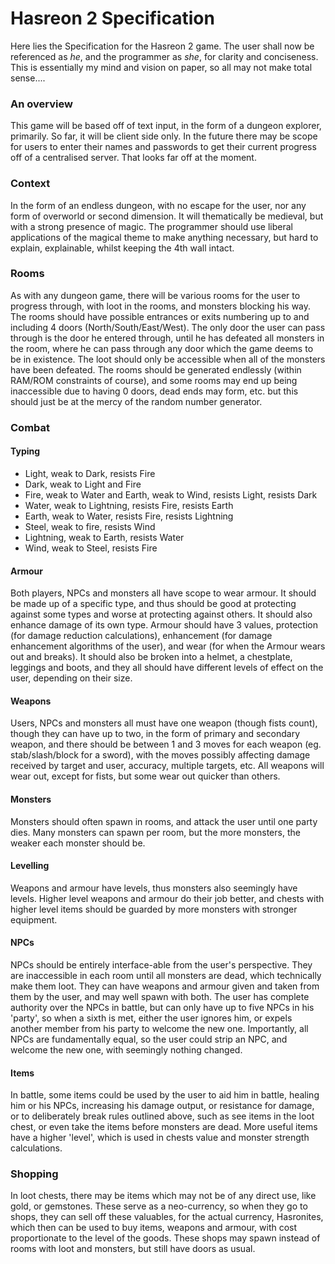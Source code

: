 Hasreon 2 Specification
===

Here lies the Specification for the Hasreon 2 game. The user shall now be referenced as *he*, and the programmer as *she*, for clarity and conciseness. This is essentially my mind and vision on paper, so all may not make total sense....

### An overview
This game will be based off of text input, in the form of a dungeon explorer, primarily. So far, it will be client side only. In the future there may be scope for users to enter their names and passwords to get their current progress off of a centralised server. That looks far off at the moment.

### Context
In the form of an endless dungeon, with no escape for the user, nor any form of overworld or second dimension. It will thematically be medieval, but with a strong presence of magic. The programmer should use liberal applications of the magical theme to make anything necessary, but hard to explain, explainable, whilst keeping the 4th wall intact.

### Rooms
As with any dungeon game, there will be various rooms for the user to progress through, with loot in the rooms, and monsters blocking his way. The rooms should have possible entrances or exits numbering up to and including 4 doors (North/South/East/West). The only door the user can pass through is the door he entered through, until he has defeated all monsters in the room, where he can pass through any door which the game deems to be in existence. The loot should only be accessible when all of the monsters have been defeated. The rooms should be generated endlessly (within RAM/ROM constraints of course), and some rooms may end up being inaccessible due to having 0 doors, dead ends may form, etc. but this should just be at the mercy of the random number generator.

### Combat
#### Typing
* Light, weak to Dark, resists Fire
* Dark, weak to Light and Fire
* Fire, weak to Water and Earth, weak to Wind, resists Light, resists Dark
* Water, weak to Lightning, resists Fire, resists Earth
* Earth, weak to Water, resists Fire, resists Lightning
* Steel, weak to fire, resists Wind
* Lightning, weak to Earth, resists Water
* Wind, weak to Steel, resists Fire

#### Armour
Both players, NPCs and monsters all have scope to wear armour. It should be made up of a specific type, and thus should be good at protecting against some types and worse at protecting against others. It should also enhance damage of its own type. Armour should have 3 values, protection (for damage reduction calculations), enhancement (for damage enhancement algorithms of the user), and wear (for when the Armour wears out and breaks). It should also be broken into a helmet, a chestplate, leggings and boots, and they all should have different levels of effect on the user, depending on their size.
#### Weapons
Users, NPCs and monsters all must have one weapon (though fists count), though they can have up to two, in the form of primary and secondary weapon, and there should be between 1 and 3 moves for each weapon (eg. stab/slash/block for a sword), with the moves possibly affecting damage received by target and user, accuracy, multiple targets, etc. All weapons will wear out, except for fists, but some wear out quicker than others.
#### Monsters
Monsters should often spawn in rooms, and attack the user until one party dies. Many monsters can spawn per room, but the more monsters, the weaker each monster should be.
#### Levelling
Weapons and armour have levels, thus monsters also seemingly have levels. Higher level weapons and armour do their job better, and chests with higher level items should be guarded by more monsters with stronger equipment.
#### NPCs
NPCs should be entirely interface-able from the user's perspective. They are inaccessible in each room until all monsters are dead, which technically make them loot. They can have weapons and armour given and taken from them by the user, and may well spawn with both. The user has complete authority over the NPCs in battle, but can only have up to five NPCs in his 'party', so when a sixth is met, either the user ignores him, or expels another member from his party to welcome the new one. Importantly, all NPCs are fundamentally equal, so the user could strip an NPC, and welcome the new one, with seemingly nothing changed.
#### Items
In battle, some items could be used by the user to aid him in battle, healing him or his NPCs, increasing his damage output, or resistance for damage, or to deliberately break rules outlined above, such as see items in the loot chest, or even take the items before monsters are dead. More useful items have a higher 'level', which is used in chests value and monster strength calculations.

### Shopping
In loot chests, there may be items which may not be of any direct use, like gold, or gemstones. These serve as a neo-currency, so when they go to shops, they can sell off these valuables, for the actual currency, Hasronites, which then can be used to buy items, weapons and armour, with cost proportionate to the level of the goods. These shops may spawn instead of rooms with loot and monsters, but still have doors as usual.
